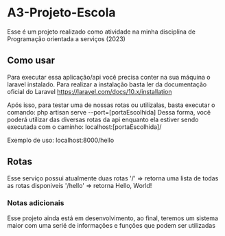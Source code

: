 # A3-Projeto-Escola
Esse é um projeto realizado como atividade na minha disciplina de Programação orientada a serviços (2023)

## Como usar
Para executar essa aplicação/api você precisa conter na sua máquina o laravel instalado. Para realizar a instalação basta ler da documentação oficial do Laravel
https://laravel.com/docs/10.x/installation

Após isso, para testar uma de nossas rotas ou utilizalas, basta executar o comando: 
php artisan serve --port=[portaEscolhida]
Dessa forma, você poderá utilizar das diversas rotas da api enquanto ela estiver sendo executada com o caminho:
localhost:[portaEscolhida]/

Exemplo de uso:
localhost:8000/hello

## Rotas
Esse serviço possui atualmente duas rotas
'/' => retorna uma lista de todas as rotas disponiveis
'/hello' => retorna Hello, World!

### Notas adicionais
Esse projeto ainda está em desenvolvimento, ao final, teremos um sistema maior com uma serié de informações e funções que podem ser utilizadas

